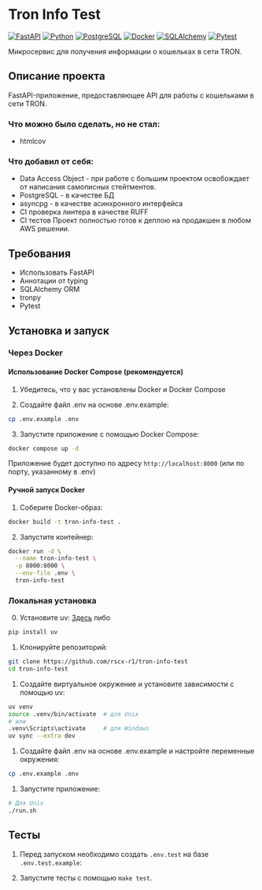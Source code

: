 # Tron Info Test

[![FastAPI](https://img.shields.io/badge/FastAPI-005571?style=for-the-badge&logo=fastapi)](https://fastapi.tiangolo.com)
[![Python](https://img.shields.io/badge/Python-3.11+-blue?style=for-the-badge&logo=python)](https://www.python.org)
[![PostgreSQL](https://img.shields.io/badge/PostgreSQL-316192?style=for-the-badge&logo=postgresql&logoColor=white)](https://www.postgresql.org)
[![Docker](https://img.shields.io/badge/Docker-2496ED?style=for-the-badge&logo=docker&logoColor=white)](https://www.docker.com)
[![SQLAlchemy](https://img.shields.io/badge/SQLAlchemy-1F305F?style=for-the-badge&logo=sqlalchemy&logoColor=white)](https://www.sqlalchemy.org)
[![Pytest](https://img.shields.io/badge/Pytest-0A9EDC?style=for-the-badge&logo=pytest&logoColor=white)](https://docs.pytest.org)

Микросервис для получения информации о кошельках в сети TRON.

## Описание проекта

FastAPI-приложение, предоставляющее API для работы с кошельками в сети TRON. 

### Что можно было сделать, но не стал:

- htmlcov

### Что добавил от себя:

- Data Access Object - при работе с большим проектом освобождает от написания самописных стейтментов.
- PostgreSQL - в качестве БД
- asyncpg - в качестве асинхронного интерфейса
- CI проверка линтера в качестве RUFF
- CI тестов
Проект полностью готов к деплою на продакшен в любом AWS решении.

## Требования

- Использовать FastAPI
- Аннотации от typing
- SQLAlchemy ORM
- tronpy
- Pytest


## Установка и запуск

### Через Docker

#### Использование Docker Compose (рекомендуется)

1. Убедитесь, что у вас установлены Docker и Docker Compose

2. Создайте файл .env на основе .env.example:
```bash
cp .env.example .env
```

3. Запустите приложение с помощью Docker Compose:
```bash
docker compose up -d
```

Приложение будет доступно по адресу `http://localhost:8000` (или по порту, указанному в .env)

#### Ручной запуск Docker

1. Соберите Docker-образ:
```bash
docker build -t tron-info-test .
```

2. Запустите контейнер:
```bash
docker run -d \
  --name tron-info-test \
  -p 8000:8000 \
  --env-file .env \
  tron-info-test
```

### Локальная установка

0. Установите uv:
[Здесь](https://docs.astral.sh/uv/getting-started/installation/)
либо
```bash
pip install uv
```

1. Клонируйте репозиторий:
```bash
git clone https://github.com/rscx-r1/tron-info-test
cd tron-info-test
```

1. Создайте виртуальное окружение и установите зависимости с помощью uv:
```bash
uv venv
source .venv/bin/activate  # для Unix
# или
.venv\Scripts\activate     # для Windows
uv sync --extra dev
```

1. Создайте файл .env на основе .env.example и настройте переменные окружения:
```bash
cp .env.example .env
```

1. Запустите приложение:
```bash
# Для Unix
./run.sh
```

## Тесты
1. Перед запуском необходимо создать `.env.test` на базе `.env.test.example`:

2. Запустите тесты с помощью `make test`.